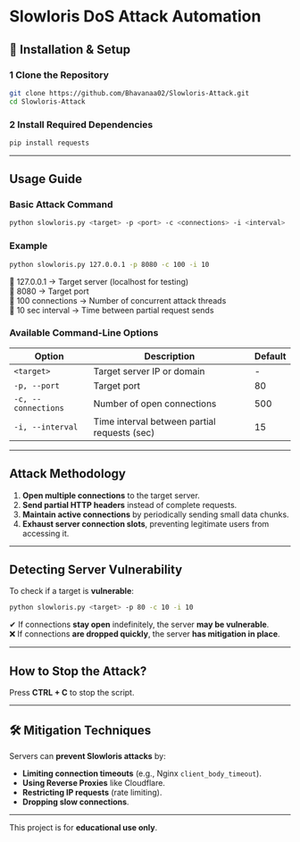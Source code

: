 #  Slowloris DoS Attack Automation

## 🔧 Installation & Setup
###  1️ Clone the Repository
```bash
git clone https://github.com/Bhavanaa02/Slowloris-Attack.git
cd Slowloris-Attack
```

###  2️ Install Required Dependencies
```bash
pip install requests
```

---

##  Usage Guide
### Basic Attack Command
```bash
python slowloris.py <target> -p <port> -c <connections> -i <interval>
```
### Example
```bash
python slowloris.py 127.0.0.1 -p 8080 -c 100 -i 10
```
🔹 127.0.0.1 → Target server (localhost for testing)  
🔹 8080 → Target port  
🔹 100 connections → Number of concurrent attack threads  
🔹 10 sec interval → Time between partial request sends  

### Available Command-Line Options
| Option            | Description                                  | Default |
|------------------|----------------------------------------------|---------|
| `<target>`       | Target server IP or domain                   | -       |
| `-p, --port`     | Target port                                  | 80      |
| `-c, --connections` | Number of open connections               | 500     |
| `-i, --interval` | Time interval between partial requests (sec) | 15      |

---

##  Attack Methodology
1. **Open multiple connections** to the target server.
2. **Send partial HTTP headers** instead of complete requests.
3. **Maintain active connections** by periodically sending small data chunks.
4. **Exhaust server connection slots**, preventing legitimate users from accessing it.

---

##  Detecting Server Vulnerability
To check if a target is **vulnerable**:
```bash
python slowloris.py <target> -p 80 -c 10 -i 10
```
✔ If connections **stay open** indefinitely, the server **may be vulnerable**.  
❌ If connections **are dropped quickly**, the server **has mitigation in place**.

---

##  How to Stop the Attack?
Press **CTRL + C** to stop the script.

---

## 🛠️ Mitigation Techniques
Servers can **prevent Slowloris attacks** by:
- **Limiting connection timeouts** (e.g., Nginx `client_body_timeout`).
- **Using Reverse Proxies** like Cloudflare.
- **Restricting IP requests** (rate limiting).
- **Dropping slow connections**.

---
  
This project is for **educational use only**.
```
